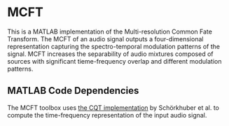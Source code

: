 # MCFT
This is a MATLAB implementation of the Multi-resolution Common Fate Transform. The MCFT of an audio signal outputs a four-dimensional representation capturing the spectro-temporal modulation patterns of the signal. MCFT increases the separability of audio mixtures composed of sources with significant tieme-frequency overlap and different modulation patterns.

## MATLAB Code Dependencies
The MCFT toolbox uses [the CQT implementation](http://www.cs.tut.fi/sgn/arg/CQT/) by Schörkhuber et al. to compute the time-frequency representation of the input audio signal. 






